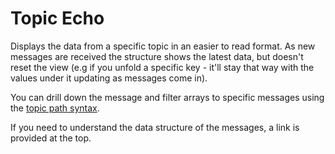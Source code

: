 # Topic Echo

Displays the data from a specific topic in an easier to read format. As new messages are received the structure shows the latest data, but doesn't reset the view (e.g if you unfold a specific key - it'll stay that way with the values under it updating as messages come in).

You can drill down the message and filter arrays to specific messages using the [topic path syntax](/help/topic-path-syntax).

If you need to understand the data structure of the messages, a link is provided at the top.
